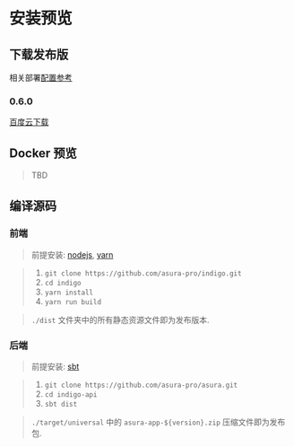 # 安装预览

## 下载发布版

相关部署[配置参考](/zh-cn/configuration)

### 0.6.0
[百度云下载](https://pan.baidu.com/s/1Eh51T3qY2kV0i5h2TU2wdg)

## Docker 预览

> TBD

## 编译源码

### 前端

> 前提安装: [nodejs](https://nodejs.org/en/), [yarn](https://yarnpkg.com/zh-Hans/docs/install)

> 1. `git clone https://github.com/asura-pro/indigo.git`
> 2. `cd indigo`
> 3. `yarn install`
> 4. `yarn run build`

> `./dist` 文件夹中的所有静态资源文件即为发布版本.

### 后端

> 前提安装: [sbt](https://www.scala-sbt.org/download.html)

> 1. `git clone https://github.com/asura-pro/asura.git`
> 2. `cd indigo-api`
> 3. `sbt dist`

> `./target/universal` 中的 `asura-app-${version}.zip` 压缩文件即为发布包.
